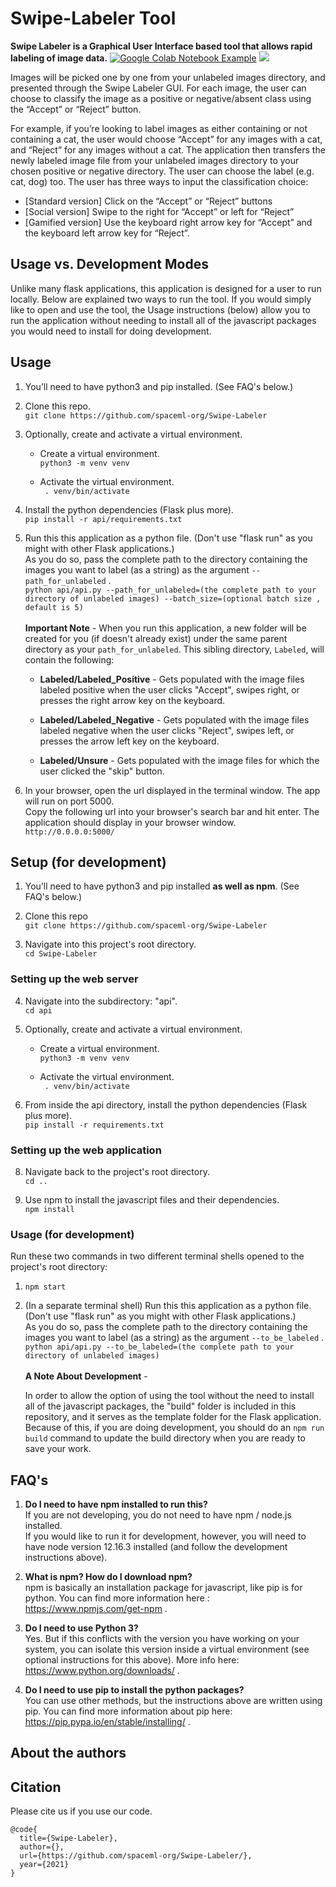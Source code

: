 # Swipe-Labeler Tool

**Swipe Labeler is a Graphical User Interface based tool that allows rapid labeling of image data.**
[![Google Colab Notebook Example](https://colab.research.google.com/assets/colab-badge.svg)](https://colab.research.google.com/github/spaceml-org/Swipe-Labeler/blob/main/Swipe_Labeller_Demo.ipynb)
![](https://github.com/spaceml-org/Swipe-Labeler/blob/main/Swipe-Labeler-Demo.gif)
    
Images will be picked one by one from your unlabeled images directory, and presented through the Swipe Labeler GUI. For each image, the user can choose to classify the image as a positive or negative/absent class using the “Accept” or “Reject” button.

For example, if you’re looking to label images as either containing or not containing a cat, the user would choose “Accept” for any images with a cat, and “Reject” for any images without a cat. The application then transfers the newly labeled image file from your unlabeled images directory to your chosen positive or negative directory. The user can choose the label (e.g. cat, dog) too. The user has three ways to input the classification choice:

- [Standard version] Click on the “Accept” or “Reject” buttons
- [Social version] Swipe to the right for “Accept” or left for “Reject”
- [Gamified version] Use the keyboard right arrow key for “Accept” and the keyboard left arrow key for “Reject”.

## Usage vs. Development Modes
<p>Unlike many flask applications, this application is designed for a user to run locally. Below are explained two ways to run the tool. If you would simply like to open and use the tool, the Usage instructions (below) allow you to run the application without needing to install all of the javascript packages you would need to install for doing development.</p>

## Usage

1. You’ll need to have python3 and pip installed. (See FAQ's below.)

2. Clone this repo. \
    `git clone https://github.com/spaceml-org/Swipe-Labeler`

3. Optionally, create and activate a virtual environment. 

    * Create a virtual environment. \
        `python3 -m venv venv`

    * Activate the virtual environment. \
        ` . venv/bin/activate`

4. Install the python dependencies (Flask plus more). \
    `pip install -r api/requirements.txt`

5. Run this this application as a python file. (Don't use "flask run" as you might with other Flask applications.) \
As you do so, pass the complete path to the directory containing the images you want to label (as a string) as the argument `--path_for_unlabeled` . \
        `python api/api.py --path_for_unlabeled=(the complete path to your directory of unlabeled images) --batch_size=(optional batch size , default is 5)` \
\
**Important Note** - When you run this application, a new folder will be created for you (if doesn't already exist) under the same parent directory as your `path_for_unlabeled`. This sibling directory, `Labeled`, will contain the following:
    
    * **Labeled/Labeled_Positive** - Gets populated with the image files labeled positive when the user clicks "Accept", swipes right, or presses the right arrow key on the keyboard. 
    
    * **Labeled/Labeled_Negative** - Gets populated with the image files labeled negative when the user clicks "Reject", swipes left, or presses the arrow left key on the keyboard. 

    * **Labeled/Unsure** - Gets populated with the image files for which the user clicked the "skip" button. 

6. In your browser, open the url displayed in the terminal window. The app will run on port 5000. \
Copy the following url into your browser's search bar and hit enter. The application should display in your browser window. \
`http://0.0.0.0:5000/`




## Setup (for development)

1. You’ll need to have python3 and pip installed **as well as npm**. (See FAQ's below.) 

2. Clone this repo \
    `git clone https://github.com/spaceml-org/Swipe-Labeler`

3. Navigate into this project's root directory. \
    `cd Swipe-Labeler`


### Setting up the web server

4. Navigate into the subdirectory: "api". \
    `cd api`

5. Optionally, create and activate a virtual environment. 

    * Create a virtual environment. \
        `python3 -m venv venv`

    * Activate the virtual environment. \
        ` . venv/bin/activate`

6. From inside the api directory, install the python dependencies (Flask plus more). \
    `pip install -r requirements.txt`



### Setting up the web application

8. Navigate back to the project's root directory. \
    `cd ..`

9. Use npm to install the javascript files and their dependencies. \
    `npm install`



### Usage (for development)

Run these two commands in two different terminal shells opened to the project's root directory:

1. `npm start`

2. (In a separate terminal shell) Run this this application as a python file. (Don't use "flask run" as you might with other Flask applications.) \
As you do so, pass the complete path to the directory containing the images you want to label (as a string) as the argument `--to_be_labeled` . \
        `python api/api.py --to_be_labeled=(the complete path to your directory of unlabeled images)` \
\
**A Note About Development** - <p>In order to allow the option of using the tool without the need to install all of the javascript packages, the "build" folder is included in this repository, and it serves as the template folder for the Flask application. Because of this, if you are doing development, you should do an `npm run build` command to update the build directory when you are ready to save your work.</p>

 


## FAQ's
1. **Do I need to have npm installed to run this?** \
If you are not developing, you do not need to have npm / node.js installed. \
If you would like to run it for development, however, you will need to have node version 12.16.3 installed (and follow the development instructions above).

2. **What is npm? How do I download npm?** \
npm is basically an installation package for javascript, like pip is for python. You can find more information here : https://www.npmjs.com/get-npm . 

3. **Do I need to use Python 3?** \
Yes. But if this conflicts with the version you have working on your system, you can isolate this version inside a virtual environment (see optional instructions for this above). More info here: https://www.python.org/downloads/ .

4. **Do I need to use pip to install the python packages?** \
You can use other methods, but the instructions above are written using pip. You can find more information about pip here: https://pip.pypa.io/en/stable/installing/ .


## About the authors

## Citation
Please cite us if you use our code.

```
@code{
  title={Swipe-Labeler},
  author={},
  url={https://github.com/spaceml-org/Swipe-Labeler/},
  year={2021}
}
```
